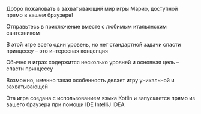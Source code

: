 Добро пожаловать в захватывающий мир игры Марио, доступной прямо в вашем браузере!     

Отправьтесь в приключение вместе с любимым итальянским сантехником      

В этой игре всего один уровень, но нет стандартной задачи спасти принцессу – это интересная концепция      

Обычно в играх содержится несколько уровней и основная цель – спасти принцессу      

Возможно, именно такая особенность делает игру уникальной и захватывающей      

Эта игра создана с использованием языка Kotlin и запускается прямо из вашего браузера при помощи IDE IntelliJ IDEA      

